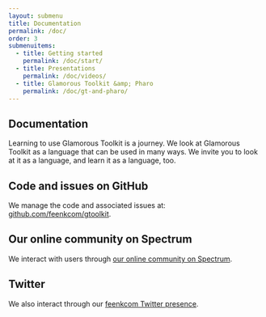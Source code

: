 ```yaml
---
layout: submenu
title: Documentation
permalink: /doc/
order: 3
submenuitems:
  - title: Getting started
    permalink: /doc/start/
  - title: Presentations
    permalink: /doc/videos/
  - title: Glamorous Toolkit &amp; Pharo
    permalink: /doc/gt-and-pharo/
---
```


<section id="doc">
  <div class="container pt-5 pb-5 jumbotron-small">
    <div class="row">
      <div class="col-md-12">
        <h1>Documentation</h1>
        <p class="lead">Learning to use Glamorous Toolkit is a journey. We look at Glamorous Toolkit as a language that can be used in many ways. We invite you to look at it as a language, and learn it as a language, too.</p>
        <h2>Code and issues on GitHub</h2>
        <p>We manage the code and associated issues at: <a href="https://github.com/feenkcom/gtoolkit">github.com/feenkcom/gtoolkit</a>.</p>
        <h2>Our online community on Spectrum</h2>
        <p>We interact with users through <a href="https://spectrum.chat/gtoolkit">our online community on Spectrum</a>.</p>
        <h2>Twitter</h2>
        <p>We also interact through our <a href="https://twitter.com/feenkcom">feenkcom Twitter presence</a>.</p>
      </div>
    </div>
  </div>
</section>
